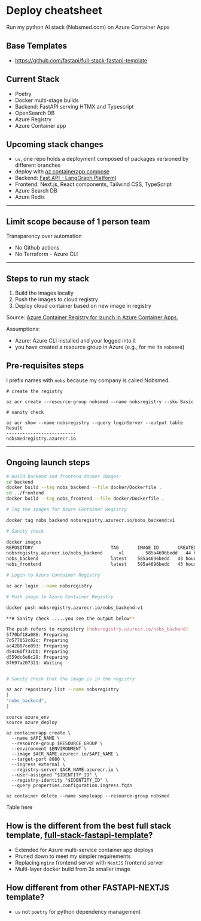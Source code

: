 # Deploy cheatsheet

Run my python AI stack (Nobsmed.com) on Azure Container Apps

## Base Templates

-   https://github.com/fastapi/full-stack-fastapi-template

## Current Stack

-   Poetry
-   Docker multi-stage builds
-   Backend: FastAPI serving HTMX and Typescript
-   OpenSearch DB
-   Azure Registry
-   Azure Container app

## Upcoming stack changes

-   `uv`, one repo holds a deployment composed of packages versioned by different branches
-   deploy with [az containerapp compose](https://learn.microsoft.com/en-us/cli/azure/containerapp/compose?view=azure-cli-latest)
-   Backend: [Fast API - LangGraph Platform](https://www.langchain.com/langgraph-platform))
-   Frontend: Next.js, React components, Tailwind CSS, TypeScript
-   Azure Search DB
-   Azure Redis

---

## Limit scope because of 1 person team

Transparency over automation

-   No Github actions
-   No Terraform - Azure CLI

---

## Steps to run my stack

1. Build the images locally
2. Push the images to cloud registry
3. Deploy cloud container based on new image in registry

Source: [Azure Container Registry for launch in Azure Container Apps.](https://learn.microsoft.com/en-us/azure/container-instances/container-instances-tutorial-prepare-acr#create-azure-container-registry)

Assumptions:

-   Azure: Azure CLI installed and your logged into it
-   you have created a resource group in Azure (e.g., for me its `nobsmed`)

## Pre-requisites steps

I prefix names with `nobs` because my company is called Nobsmed.

```console
# create the registry

az acr create --resource-group nobsmed --name nobsregistry --sku Basic

# sanity check

az acr show --name nobsregistry --query loginServer --output table
Result
--------------------------
nobsmedregistry.azurecr.io
```

---

## Ongoing launch steps

```bash
# Build backend and frontend docker images:
cd backend
docker build --tag nobs_backend --file docker/Dockerfile .
cd ../frontend
docker build --tag nobs_frontend --file docker/Dockerfile .

# Tag the images for Azure Container Registry

docker tag nobs_backend nobsregistry.azurecr.io/nobs_backend:v1

# Sanity check

docker images
REPOSITORY                             TAG       IMAGE ID       CREATED        SIZE
nobsregistry.azurecr.io/nobs_backend      v1        585a4696bedd   44 hours ago   197MB
nobs_backend                           latest    585a4696bedd   43 hours ago   197MB
nobs_frontend                          latest    585a4696bedd   43 hours ago   197MB

# Login to Azure Container Registry

az acr login --name nobsregistry

# Push image to Azure Container Registry

docker push nobsregistry.azurecr.io/nobs_backend:v1

**# Sanity check .....you see the output below**

The push refers to repository [nobsregistry.azurecr.io/nobs_backend]
5f70bf18a086: Preparing
7d577052c02c: Preparing
ac42807ce093: Preparing
d54c60f73cbb: Preparing
d559dc6e6c29: Preparing
8f697a207321: Waiting


# Sanity check that the image is in the registry

az acr repository list --name nobsregistry
[
"nobs_backend",
]
```

```console
source azure_env
source azure_deploy

az containerapp create \
  --name $API_NAME \
  --resource-group $RESOURCE_GROUP \
  --environment $ENVIRONMENT \
  --image $ACR_NAME.azurecr.io/$API_NAME \
  --target-port 8080 \
  --ingress external \
  --registry-server $ACR_NAME.azurecr.io \
  --user-assigned "$IDENTITY_ID" \
  --registry-identity "$IDENTITY_ID" \
  --query properties.configuration.ingress.fqdn

az container delete --name sampleapp --resource-group nobsmed
```

Table here

## How is the different from the best full stack template, [full-stack-fastapi-template](https://github.com/fastapi/full-stack-fastapi-template)?

-   Extended for Azure multi-service container app deploys
-   Pruned down to meet my simpler requirements
-   Replacing `nginx` frontend server with `NextJS` frontend server
-   Multi-layer docker build from 3x smaller image

## How different from other FASTAPI-NEXTJS template?

-   `uv` not `poetry` for python dependency management
